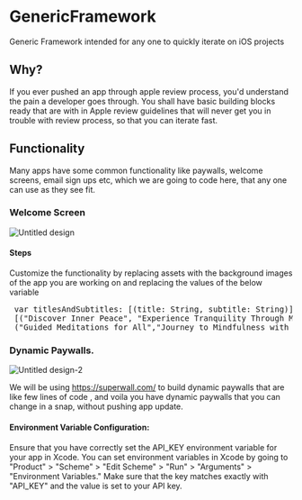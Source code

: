 # GenericFramework
Generic Framework intended for any one to quickly iterate on iOS projects

## Why? 
If you ever pushed an app through apple review process, you'd understand the pain a developer goes through. You shall have basic building blocks ready that are with in Apple review guidelines that will never get you in trouble with review process, so that you can iterate fast. 

## Functionality
Many apps have some common functionality like paywalls, welcome screens, email sign ups etc, which we are going to code here, that any one can use as they see fit.

### Welcome Screen
![Untitled design](https://github.com/aviravipati/GenericFramework/assets/10014614/e3cb18e2-10d3-4dac-a8e0-631e3340d6f9)

#### Steps
Customize the functionality by replacing assets with the background images of the app you are working on
and replacing the values of the below variable

<pre>
 var titlesAndSubtitles: [(title: String, subtitle: String)] = 
 [("Discover Inner Peace", "Experience Tranquility Through Meditation"),("Stress Relief Anytime, Anywhere","Find Calmness in the Midst of Chaos"),
 ("Guided Meditations for All","Journey to Mindfulness with Expert Instructors") ]
</pre>

### Dynamic Paywalls.

![Untitled design-2](https://github.com/aviravipati/GenericFramework/assets/10014614/8491ee3e-576b-422a-be14-b03bf3ac067c)

We will be using https://superwall.com/ to build dynamic paywalls that are like few lines of code , and voila you have dynamic paywalls that you can change in a snap, without pushing app update.

#### Environment Variable Configuration: 
Ensure that you have correctly set the API_KEY environment variable for your app in Xcode. You can set environment variables in Xcode by going to "Product" > "Scheme" > "Edit Scheme" > "Run" > "Arguments" > "Environment Variables." Make sure that the key matches exactly with "API_KEY" and the value is set to your API key.

